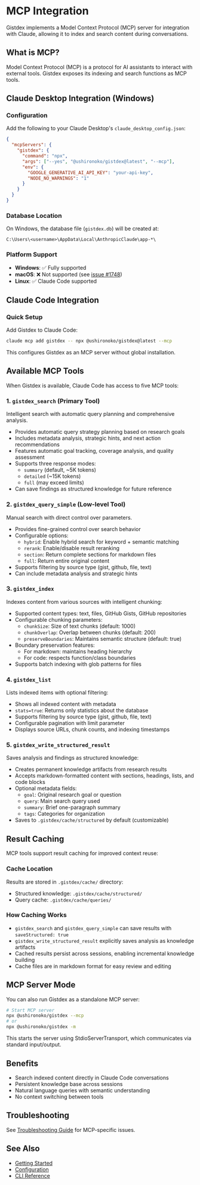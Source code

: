 # MCP Integration

Gistdex implements a Model Context Protocol (MCP) server for integration with Claude, allowing it to index and search content during conversations.

## What is MCP?

Model Context Protocol (MCP) is a protocol for AI assistants to interact with external tools. Gistdex exposes its indexing and search functions as MCP tools.

## Claude Desktop Integration (Windows)

### Configuration

Add the following to your Claude Desktop's `claude_desktop_config.json`:

```json
{
  "mcpServers": {
    "gistdex": {
      "command": "npx",
      "args": ["--yes", "@ushironoko/gistdex@latest", "--mcp"],
      "env": {
        "GOOGLE_GENERATIVE_AI_API_KEY": "your-api-key",
        "NODE_NO_WARNINGS": "1"
      }
    }
  }
}
```

### Database Location

On Windows, the database file (`gistdex.db`) will be created at:
```
C:\Users\<username>\AppData\Local\AnthropicClaude\app-*\
```

### Platform Support

- **Windows**: ✅ Fully supported
- **macOS**: ❌ Not supported (see [issue #1748](https://github.com/modelcontextprotocol/servers/issues/1748))
- **Linux**: ✅ Claude Code supported

## Claude Code Integration

### Quick Setup

Add Gistdex to Claude Code:

```bash
claude mcp add gistdex -- npx @ushironoko/gistdex@latest --mcp
```

This configures Gistdex as an MCP server without global installation.

## Available MCP Tools

When Gistdex is available, Claude Code has access to five MCP tools:

### 1. `gistdex_search` (Primary Tool)
Intelligent search with automatic query planning and comprehensive analysis.
- Provides automatic query strategy planning based on research goals
- Includes metadata analysis, strategic hints, and next action recommendations
- Features automatic goal tracking, coverage analysis, and quality assessment
- Supports three response modes:
  - `summary` (default, ~5K tokens)
  - `detailed` (~15K tokens)
  - `full` (may exceed limits)
- Can save findings as structured knowledge for future reference

### 2. `gistdex_query_simple` (Low-level Tool)
Manual search with direct control over parameters.
- Provides fine-grained control over search behavior
- Configurable options:
  - `hybrid`: Enable hybrid search for keyword + semantic matching
  - `rerank`: Enable/disable result reranking
  - `section`: Return complete sections for markdown files
  - `full`: Return entire original content
- Supports filtering by source type (gist, github, file, text)
- Can include metadata analysis and strategic hints

### 3. `gistdex_index`
Indexes content from various sources with intelligent chunking:
- Supported content types: text, files, GitHub Gists, GitHub repositories
- Configurable chunking parameters:
  - `chunkSize`: Size of text chunks (default: 1000)
  - `chunkOverlap`: Overlap between chunks (default: 200)
  - `preserveBoundaries`: Maintains semantic structure (default: true)
- Boundary preservation features:
  - For markdown: maintains heading hierarchy
  - For code: respects function/class boundaries
- Supports batch indexing with glob patterns for files

### 4. `gistdex_list`
Lists indexed items with optional filtering:
- Shows all indexed content with metadata
- `stats=true`: Returns only statistics about the database
- Supports filtering by source type (gist, github, file, text)
- Configurable pagination with limit parameter
- Displays source URLs, chunk counts, and indexing timestamps

### 5. `gistdex_write_structured_result`
Saves analysis and findings as structured knowledge:
- Creates permanent knowledge artifacts from research results
- Accepts markdown-formatted content with sections, headings, lists, and code blocks
- Optional metadata fields:
  - `goal`: Original research goal or question
  - `query`: Main search query used
  - `summary`: Brief one-paragraph summary
  - `tags`: Categories for organization
- Saves to `.gistdex/cache/structured` by default (customizable)

## Result Caching

MCP tools support result caching for improved context reuse:

### Cache Location
Results are stored in `.gistdex/cache/` directory:
- Structured knowledge: `.gistdex/cache/structured/`
- Query cache: `.gistdex/cache/queries/`

### How Caching Works
- `gistdex_search` and `gistdex_query_simple` can save results with `saveStructured: true`
- `gistdex_write_structured_result` explicitly saves analysis as knowledge artifacts
- Cached results persist across sessions, enabling incremental knowledge building
- Cache files are in markdown format for easy review and editing

## MCP Server Mode

You can also run Gistdex as a standalone MCP server:

```bash
# Start MCP server
npx @ushironoko/gistdex --mcp
# or
npx @ushironoko/gistdex -m
```

This starts the server using StdioServerTransport, which communicates via standard input/output.

## Benefits

- Search indexed content directly in Claude Code conversations
- Persistent knowledge base across sessions
- Natural language queries with semantic understanding
- No context switching between tools

## Troubleshooting

See [Troubleshooting Guide](../reference/troubleshooting.md#mcp-issues) for MCP-specific issues.

## See Also

- [Getting Started](./getting-started.md)
- [Configuration](./configuration.md)
- [CLI Reference](../reference/cli.md)